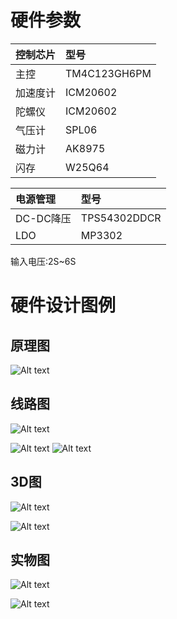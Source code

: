 # 硬件参数

| 控制芯片        | 型号   |
| :--------   | :-----  |
| 主控      | TM4C123GH6PM   |
| 加速度计        | ICM20602   |
| 陀螺仪        |    ICM20602    |
| 气压计        |    SPL06    |
| 磁力计        |    AK8975    |
| 闪存        |    W25Q64    |

| 电源管理        | 型号   |
| :--------   | :-----  |
| DC-DC降压        |    TPS54302DDCR    |
| LDO     |    MP3302    |

输入电压:2S~6S

# 硬件设计图例

## 原理图

![Alt text](./pic/1.png)

## 线路图

![Alt text](./pic/2.png)

![Alt text](./pic/3.png)
![Alt text](./pic/4.png)

## 3D图

![Alt text](./pic/5.png)

![Alt text](./pic/6.png)


## 实物图

![Alt text](./pic/7.jpeg)

![Alt text](./pic/8.jpeg)
